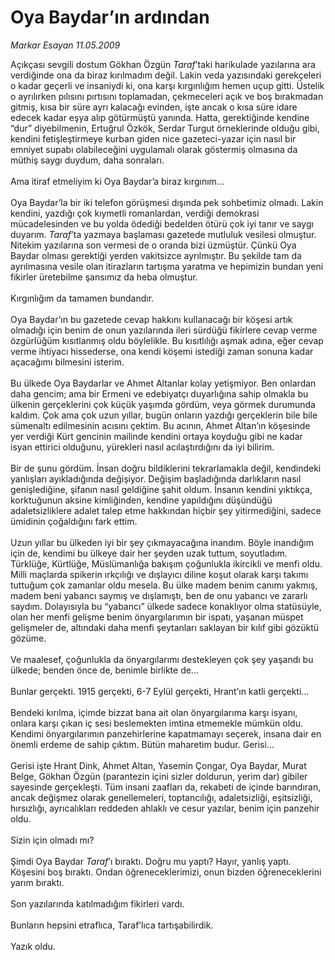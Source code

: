 # Oya Baydar’ın ardından

*Markar Esayan 11.05.2009*

<div class="taraf_structure_2col_1zq">
<div class="margen_n">



 <p>Açıkçası sevgili dostum Gökhan Özgün <i>Taraf</i>’taki harikulade yazılarına ara verdiğinde ona da biraz kırılmadım değil. Lakin veda yazısındaki gerekçeleri o kadar geçerli ve insaniydi ki, ona karşı kırgınlığım hemen uçup gitti. Üstelik o ayrılırken pılısını pırtısını toplamadan, çekmeceleri açık ve boş bırakmadan gitmiş, kısa bir süre ayrı kalacağı evinden, işte ancak o kısa süre idare edecek kadar eşya alıp götürmüştü yanında. Hatta, gerektiğinde kendine “dur” diyebilmenin, Ertuğrul Özkök, Serdar Turgut örneklerinde olduğu gibi, kendini fetişleştirmeye kurban giden nice gazeteci-yazar için nasıl bir emniyet supabı olabileceğini uygulamalı olarak göstermiş olmasına da müthiş saygı duydum, daha sonraları. <br/><br/>Ama itiraf etmeliyim ki Oya Baydar’a biraz kırgınım... <br/><br/>Oya Baydar’la bir iki telefon görüşmesi dışında pek sohbetimiz olmadı. Lakin kendini, yazdığı çok kıymetli romanlardan, verdiği demokrasi mücadelesinden ve bu yolda ödediği bedelden ötürü çok iyi tanır ve saygı duyarım. <i>Taraf</i>’ta yazmaya başlaması gazetede mutluluk vesilesi olmuştur. Nitekim yazılarına son vermesi de o oranda bizi üzmüştür. Çünkü Oya Baydar olması gerektiği yerden vakitsizce ayrılmıştır. Bu şekilde tam da ayrılmasına vesile olan itirazların tartışma yaratma ve hepimizin bundan yeni fikirler üretebilme şansımız da heba olmuştur. <br/><br/>Kırgınlığım da tamamen bundandır. <br/><br/>Oya Baydar’ın bu gazetede cevap hakkını kullanacağı bir köşesi artık olmadığı için benim de onun yazılarında ileri sürdüğü fikirlere cevap verme özgürlüğüm kısıtlanmış oldu böylelikle. Bu kısıtlılığı aşmak adına, eğer cevap verme ihtiyacı hissederse, ona kendi köşemi istediği zaman sonuna kadar açacağımı bilmesini isterim. <br/><br/>Bu ülkede Oya Baydarlar ve Ahmet Altanlar kolay yetişmiyor. Ben onlardan daha gencim; ama bir Ermeni ve edebiyatçı duyarlığına sahip olmakla bu ülkenin gerçeklerini çok küçük yaşımda gördüm, veya görmek durumunda kaldım. Çok ama çok uzun yıllar, bugün onların yazdığı gerçeklerin bile bile sümenaltı edilmesinin acısını çektim. Bu acının, Ahmet Altan’ın köşesinde yer verdiği Kürt gencinin mailinde kendini ortaya koyduğu gibi ne kadar isyan ettirici olduğunu, yürekleri nasıl acılaştırdığını da iyi bilirim. <br/><br/>Bir de şunu gördüm. İnsan doğru bildiklerini tekrarlamakla değil, kendindeki yanlışları ayıkladığında değişiyor. Değişim başladığında darlıkların nasıl genişlediğine, şifanın nasıl geldiğine şahit oldum. İnsanın kendini yıktıkça, korktuğunun aksine kimliğinden, kendine yapıldığını düşündüğü adaletsizliklere adalet talep etme hakkından hiçbir şey yitirmediğini, sadece ümidinin çoğaldığını fark ettim. <br/><br/>Uzun yıllar bu ülkeden iyi bir şey çıkmayacağına inandım. Böyle inandığım için de, kendimi bu ülkeye dair her şeyden uzak tuttum, soyutladım. Türklüğe, Kürtlüğe, Müslümanlığa bakışım çoğunlukla ikircikli ve menfi oldu. Milli maçlarda spikerin ırkçılığı ve dışlayıcı diline koşut olarak karşı takımı tuttuğum çok zamanlar oldu mesela. Bu ülke madem benim canımı yakmış, madem beni yabancı saymış ve dışlamıştı, ben de onu yabancı ve zararlı saydım. Dolayısıyla bu “yabancı” ülkede sadece konaklıyor olma statüsüyle, olan her menfi gelişme benim önyargılarımın bir ispatı, yaşanan müspet gelişmeler de, altındaki daha menfi şeytanları saklayan bir kılıf gibi gözüktü gözüme. <br/><br/>Ve maalesef, çoğunlukla da önyargılarımı destekleyen çok şey yaşandı bu ülkede; benden önce de, benimle birlikte de... <br/><br/>Bunlar gerçekti. 1915 gerçekti, 6-7 Eylül gerçekti, Hrant’ın katli gerçekti... <br/><br/>Bendeki kırılma, içimde bizzat bana ait olan önyargılarıma karşı isyanı, onlara karşı çıkan iç sesi beslemekten imtina etmemekle mümkün oldu. Kendimi önyargılarımın panzehirlerine kapatmamayı seçerek, insana dair en önemli erdeme de sahip çıktım. Bütün maharetim budur. Gerisi... <br/><br/>Gerisi işte Hrant Dink, Ahmet Altan, Yasemin Çongar, Oya Baydar, Murat Belge, Gökhan Özgün (parantezin içini sizler doldurun, yerim dar) gibiler sayesinde gerçekleşti. Tüm insani zaafları da, rekabeti de içinde barındıran, ancak değişmez olarak genellemeleri, toptancılığı, adaletsizliği, eşitsizliği, hırsızlığı, ayrıcalıkları reddeden ahlaklı ve cesur yazılar, benim için panzehir oldu. <br/><br/>Sizin için olmadı mı? <br/><br/>Şimdi Oya Baydar <i>Taraf</i>’ı bıraktı. Doğru mu yaptı? Hayır, yanlış yaptı. Köşesini boş bıraktı. Ondan öğreneceklerimizi, onun bizden öğreneceklerini yarım bıraktı. <br/><br/>Son yazılarında katılmadığım fikirleri vardı. <br/><br/>Bunların hepsini etraflıca, Taraf’lıca tartışabilirdik. <br/><br/>Yazık oldu.</p>
<br/>
<br/>
<br/>



<br/>


<div id="taraf_not">
</div>

</div>


</div>

